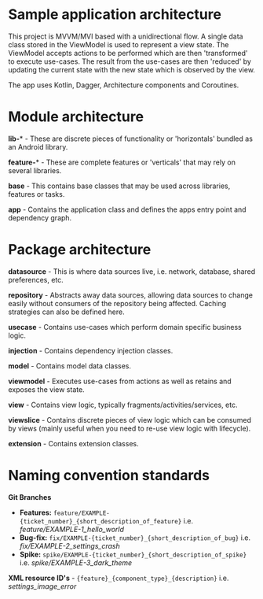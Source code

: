 # Sample application architecture

This project is MVVM/MVI based with a unidirectional flow. A single data class stored in the
ViewModel is used to represent a view state. The ViewModel accepts actions to be performed
which are then 'transformed' to execute use-cases. The result from the use-cases are then 'reduced'
by updating the current state with the new state which is observed by the view.

The app uses Kotlin, Dagger, Architecture components and Coroutines.

# Module architecture

**lib-*** - These are discrete pieces of functionality or 'horizontals' bundled as an Android library.

**feature-*** - These are complete features or 'verticals' that may rely on several libraries.

**base** - This contains base classes that may be used across libraries, features or tasks.

**app** - Contains the application class and defines the apps entry point and dependency graph.

# Package architecture

**datasource** - This is where data sources live, i.e. network, database, shared preferences, etc.

**repository** - Abstracts away data sources, allowing data sources to change easily without
consumers of the repository being affected. Caching strategies can also be defined here.

**usecase** - Contains use-cases which perform domain specific business logic.

**injection** - Contains dependency injection classes.

**model** - Contains model data classes.

**viewmodel** - Executes use-cases from actions as well as retains and exposes the view state.

**view** - Contains view logic, typically fragments/activities/services, etc.

**viewslice** - Contains discrete pieces of view logic which can be consumed by views (mainly useful when you need to re-use view logic with lifecycle).

**extension** - Contains extension classes.

# Naming convention standards

**Git Branches**
- **Features:** `feature/EXAMPLE-{ticket_number}_{short_description_of_feature}` i.e. *feature/EXAMPLE-1_hello_world*
- **Bug-fix:** `fix/EXAMPLE-{ticket_number}_{short_description_of_bug}` i.e. *fix/EXAMPLE-2_settings_crash*
- **Spike:** `spike/EXAMPLE-{ticket_number}_{short_description_of_spike}` i.e. *spike/EXAMPLE-3_dark_theme*

**XML resource ID's** - `{feature}_{component_type}_{description}` i.e. *settings_image_error*